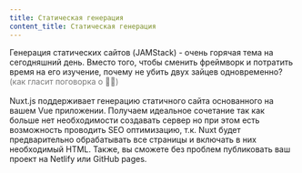 ```yaml
---
title: Статическая генерация
content_title: Статическая генерация
---
```

Генерация статических сайтов (JAMStack) - очень горячая тема на сегодняшний день. Вместо того, чтобы сменить фреймворк и потратить время на его изучение, почему не убить двух зайцев одновременно?
<span style="color: #777">(как гласит поговорка о 🐇🐇)</span><br><br>
Nuxt.js поддерживает генерацию статичного сайта основанного на вашем Vue приложении. Получаем идеальное сочетание
так как больше нет необходимости создавать сервер но при этом есть возможность проводить SEO оптимизацию, т.к. Nuxt будет
предварительно обрабатывать все страницы и включать в них необходимый HTML. Также, вы сможете без проблем публиковать ваш проект на Netlify или GitHub pages.
